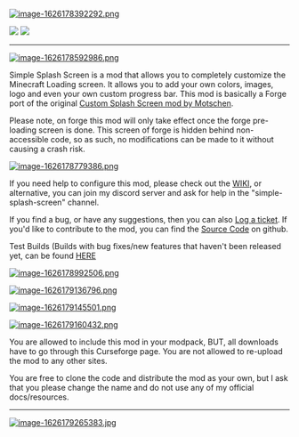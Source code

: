 [![image-1626178392292.png](https://docs.hypherionmc.me/uploads/images/gallery/2021-07/scaled-1680-/image-1626178392292.png)](https://docs.hypherionmc.me/uploads/images/gallery/2021-07/image-1626178392292.png)

[![](https://ci.explodingcreeper.me/buildStatus/icon?job=Simple+Splash+Screen%2FForge+1.16.5)](https://ci.explodingcreeper.me/job/Simple%20Splash%20Screen/job/Forge%201.16.5/) [![](https://img.shields.io/badge/Hypherion%20Development-%237289DA.svg?style=for-the-badge&logo=discord&logoColor=white)](https://discord.gg/PdVnXf9)

* * *

[![image-1626178592986.png](https://docs.hypherionmc.me/uploads/images/gallery/2021-07/scaled-1680-/image-1626178592986.png)](https://docs.hypherionmc.me/uploads/images/gallery/2021-07/image-1626178592986.png)

Simple Splash Screen is a mod that allows you to completely customize the Minecraft Loading screen. It allows you to add your own colors, images, logo and even your own custom progress bar. This mod is basically a Forge port of the original [Custom Splash Screen mod by Motschen](https://www.curseforge.com/minecraft/mc-mods/custom-splash-screen).

Please note, on forge this mod will only take effect once the forge pre-loading screen is done. This screen of forge is hidden behind non-accessible code, so as such, no modifications can be made to it without causing a crash risk.

[![image-1626178779386.png](https://docs.hypherionmc.me/uploads/images/gallery/2021-07/scaled-1680-/image-1626178779386.png)](https://docs.hypherionmc.me/uploads/images/gallery/2021-07/image-1626178779386.png)

If you need help to configure this mod, please check out the [WIKI](https://docs.hypherionmc.me/books/simple-splash-screen-manual/), or alternative, you can join my discord server and ask for help in the "simple-splash-screen" channel.

If you find a bug, or have any suggestions, then you can also [Log a ticket](https://github.com/Exploding-Creeper/SimpleSplashScreen/issues). If you'd like to contribute to the mod, you can find the [Source Code](https://github.com/Exploding-Creeper/SimpleSplashScreen/) on github.

Test Builds (Builds with bug fixes/new features that haven't been released yet, can be found [HERE](https://ci.hypherionmc.me/job/Simple%20Splash%20Screen/job/Forge%201.16.5/)

[![image-1626178992506.png](https://docs.hypherionmc.me/uploads/images/gallery/2021-07/scaled-1680-/image-1626178992506.png)](https://docs.hypherionmc.me/uploads/images/gallery/2021-07/image-1626178992506.png)

[![image-1626179136796.png](https://docs.hypherionmc.me/uploads/images/gallery/2021-07/scaled-1680-/image-1626179136796.png)](https://docs.hypherionmc.me/uploads/images/gallery/2021-07/image-1626179136796.png)

[![image-1626179145501.png](https://docs.hypherionmc.me/uploads/images/gallery/2021-07/scaled-1680-/image-1626179145501.png)](https://docs.hypherionmc.me/uploads/images/gallery/2021-07/image-1626179145501.png)

[![image-1626179160432.png](https://docs.hypherionmc.me/uploads/images/gallery/2021-07/scaled-1680-/image-1626179160432.png)](https://docs.hypherionmc.me/uploads/images/gallery/2021-07/image-1626179160432.png)

You are allowed to include this mod in your modpack, BUT, all downloads have to go through this Curseforge page. You are not allowed to re-upload the mod to any other sites.

You are free to clone the code and distribute the mod as your own, but I ask that you please change the name and do not use any of my official docs/resources.

* * *

[![image-1626179265383.jpg](https://docs.hypherionmc.me/uploads/images/gallery/2021-07/scaled-1680-/image-1626179265383.jpg)](https://bisecthosting.com/grinched)